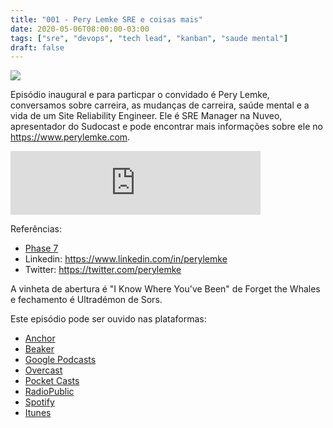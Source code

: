 ```yaml
---
title: "001 - Pery Lemke SRE e coisas mais"
date: 2020-05-06T08:00:00-03:00
tags: ["sre", "devops", "tech lead", "kanban", "saude mental"]
draft: false
---
```

![](/images/pontocafe_001.png)

Episódio inaugural e para particpar o convidado é Pery Lemke, conversamos sobre carreira, as mudanças de carreira, saúde mental e a vida de um Site Reliability Engineer. Ele é SRE Manager na Nuveo, apresentador do Sudocast e pode encontrar mais informações sobre ele no https://www.perylemke.com.

<iframe src="https://anchor.fm/pontocafe/embed/episodes/001---Pery-Lemke---SRE-e-coisas-mais-edn8ro" height="102px" width="400px" frameborder="0" scrolling="no"></iframe>

Referências:
- [Phase 7](https://www.imdb.com/title/tt1568816/)
- Linkedin: https://www.linkedin.com/in/perylemke
- Twitter: https://twitter.com/perylemke


A vinheta de abertura é "I Know Where You've Been" de Forget the Whales e fechamento é Ultradémon de Sors.

Este episódio pode ser ouvido nas plataformas:
* [Anchor](https://anchor.fm/pontocafe)
* [Beaker](https://www.breaker.audio/ponto-cafe)
* [Google Podcasts](https://www.google.com/podcasts?feed=aHR0cHM6Ly9hbmNob3IuZm0vcy81OWRkZTI0L3BvZGNhc3QvcnNz)
* [Overcast](https://overcast.fm/itunes1513597862/pontocaf-podcast-uma-conversa-sobre-tecnologias-e-as-coisas-que-est-o-em-volta)
* [Pocket Casts](https://pca.st/1cbp2reg)
* [RadioPublic](https://radiopublic.com/ponto-caf-G2pjqv)
* [Spotify](https://open.spotify.com/show/3HzpEbfhFBGPNba8PADIhP)
* [Itunes](https://podcasts.apple.com/us/podcast/pontocaf%C3%A9-podcast-%C3%A9-uma-conversa-sobre-tecnologias/id1513597862)